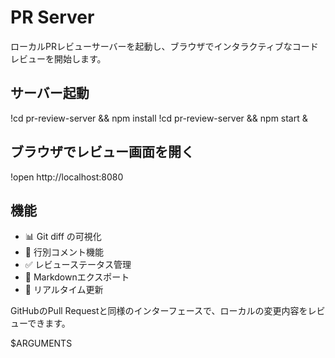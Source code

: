 # PR Server

ローカルPRレビューサーバーを起動し、ブラウザでインタラクティブなコードレビューを開始します。

## サーバー起動

!cd pr-review-server && npm install
!cd pr-review-server && npm start &

## ブラウザでレビュー画面を開く

!open http://localhost:8080

## 機能
- 📊 Git diff の可視化
- 💬 行別コメント機能
- ✅ レビューステータス管理
- 📄 Markdownエクスポート
- 🔄 リアルタイム更新

GitHubのPull Requestと同様のインターフェースで、ローカルの変更内容をレビューできます。

$ARGUMENTS